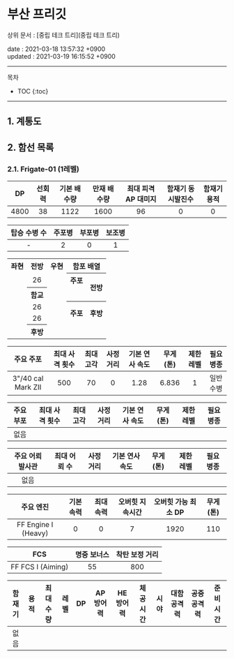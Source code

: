# 부산 프리깃

상위 문서 : [중립 테크 트리](중립 테크 트리)

date : 2021-03-18 13:57:32 +0900\
updated : 2021-03-19 16:15:52 +0900

---

목차
* TOC
{:toc}

---

## 1. 계통도

## 2. 함선 목록

### 2.1. Frigate-01 (1레벨)



**DP**|**선회력**|**기본 배수량**|**만재 배수량**|**최대 피격 AP 대미지**|**함재기 동시발진수**|**함재기 용적**
:-:|:-:|:-:|:-:|:-:|:-:|:-:
4800|38|1122|1600|96|0|0

**탑승 수병 수**|**주포병**|**부포병**|**보조병**
:-:|:-:|:-:|:-:
-|2|0|1

<table>
	<tr align="center" valign="center">
		<th>좌현</th>
		<th>전방</th>
		<th>우현</th>
		<th colspan="2">함포 배열</th>
	</tr>
	<tr align="center" valign="center">
		<td></td>
		<td>26</td>
		<td></td>
		<th rowspan="1">주포</th>
		<th rowspan="2">전방</th>
	</tr>
	<tr align="center" valign="center">
		<td></td>
		<th rowspan="1">함교</th>
		<td></td>
		<td></td>
	</tr>
	<tr align="center" valign="center">
		<td></td>
		<td>26</td>
		<td></td>
		<th rowspan="2">주포</th>
		<th rowspan="2">후방</th>
	</tr>
	<tr align="center" valign="center">
		<td></td>
		<td>26</td>
		<td></td>
	</tr>
	<tr align="center" valign="center">
		<td></td>
		<th>후방</th>
		<td></td>
		<td></td>
		<td></td>
	</tr>
</table>

**주요 주포**|**최대 사격 횟수**|**최대 고각**|**사정거리**|**기본 연사 속도**|**무게(톤)**|**제한 레벨**|**필요 병종**
:-:|:-:|:-:|:-:|:-:|:-:|:-:|:-:
3"/40 cal Mark ZII|500|70|0|1.28|6.836|1|일반수병

**주요 부포**|**최대 사격 횟수**|**최대 고각**|**사정거리**|**기본 연사 속도**|**무게(톤)**|**제한 레벨**|**필요 병종**
:-:|:-:|:-:|:-:|:-:|:-:|:-:|:-:
없음|||||||

**주요 어뢰 발사관**|**최대 어뢰 수**|**사정거리**|**기본 연사 속도**|**무게(톤)**|**제한 레벨**|**필요 병종**
:-:|:-:|:-:|:-:|:-:|:-:|:-:
없음||||||

**주요 엔진**|**기본 속력**|**최대 속력**|**오버힛 지속시간**|**오버힛 가능 최소 DP**|**무게(톤)**
:-:|:-:|:-:|:-:|:-:|:-:
FF Engine I (Heavy)|0|0|7|1920|110

**FCS**|**명중 보너스**|**착탄 보정 거리**
:-:|:-:|:-:
FF FCS I (Aiming)|55|800

**함재기**|**용적**|**최대 수량**|**레벨**|**DP**|**AP 방어력**|**HE 방어력**|**체공 시간**|**시야**|**대함 공격력**|**공중 공격력**|**준비 시간**
:-:|:-:|:-:|:-:|:-:|:-:|:-:|:-:|:-:|:-:|:-:|:-:
없음|||||||||||

